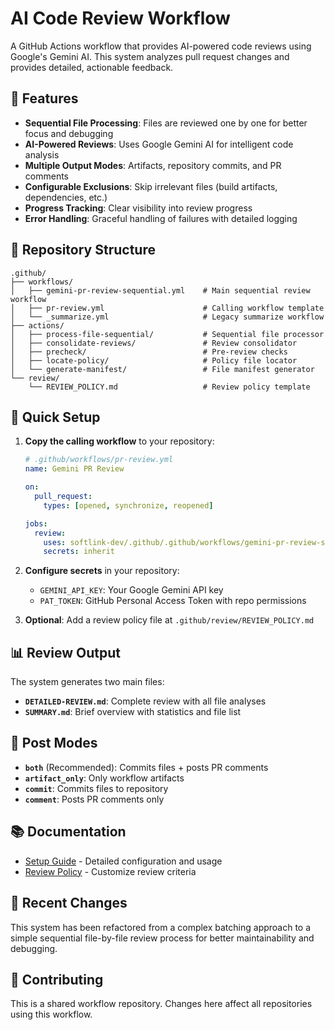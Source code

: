 # AI Code Review Workflow

A GitHub Actions workflow that provides AI-powered code reviews using Google's Gemini AI. This system analyzes pull request changes and provides detailed, actionable feedback.

## 🚀 Features

- **Sequential File Processing**: Files are reviewed one by one for better focus and debugging
- **AI-Powered Reviews**: Uses Google Gemini AI for intelligent code analysis
- **Multiple Output Modes**: Artifacts, repository commits, and PR comments
- **Configurable Exclusions**: Skip irrelevant files (build artifacts, dependencies, etc.)
- **Progress Tracking**: Clear visibility into review progress
- **Error Handling**: Graceful handling of failures with detailed logging

## 📁 Repository Structure

```
.github/
├── workflows/
│   ├── gemini-pr-review-sequential.yml    # Main sequential review workflow
│   ├── pr-review.yml                      # Calling workflow template
│   └── _summarize.yml                     # Legacy summarize workflow
├── actions/
│   ├── process-file-sequential/           # Sequential file processor
│   ├── consolidate-reviews/               # Review consolidator
│   ├── precheck/                          # Pre-review checks
│   ├── locate-policy/                     # Policy file locator
│   └── generate-manifest/                 # File manifest generator
└── review/
    └── REVIEW_POLICY.md                   # Review policy template
```

## 🔧 Quick Setup

1. **Copy the calling workflow** to your repository:
   ```yaml
   # .github/workflows/pr-review.yml
   name: Gemini PR Review
   
   on:
     pull_request:
       types: [opened, synchronize, reopened]
   
   jobs:
     review:
       uses: softlink-dev/.github/.github/workflows/gemini-pr-review-sequential.yml@main
       secrets: inherit
   ```

2. **Configure secrets** in your repository:
   - `GEMINI_API_KEY`: Your Google Gemini API key
   - `PAT_TOKEN`: GitHub Personal Access Token with repo permissions

3. **Optional**: Add a review policy file at `.github/review/REVIEW_POLICY.md`

## 📊 Review Output

The system generates two main files:
- **`DETAILED-REVIEW.md`**: Complete review with all file analyses
- **`SUMMARY.md`**: Brief overview with statistics and file list

## 🎯 Post Modes

- **`both`** (Recommended): Commits files + posts PR comments
- **`artifact_only`**: Only workflow artifacts
- **`commit`**: Commits files to repository
- **`comment`**: Posts PR comments only

## 📚 Documentation

- [Setup Guide](REVIEW_SETUP.md) - Detailed configuration and usage
- [Review Policy](review/REVIEW_POLICY.md) - Customize review criteria

## 🔄 Recent Changes

This system has been refactored from a complex batching approach to a simple sequential file-by-file review process for better maintainability and debugging.

## 🤝 Contributing

This is a shared workflow repository. Changes here affect all repositories using this workflow.
